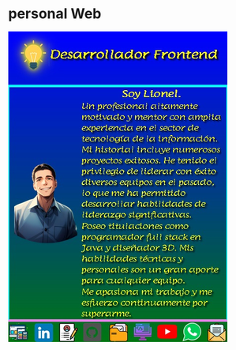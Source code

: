 <!DOCTYPE html>
<html lang="es">
<head>
    <meta charset="UTF-8">
    <meta name="viewport" content="width=device-width, initial-scale=1.0">
    <link rel="stylesheet" type="text/css" href="../css/mk.css">
</head>
<body>
    
<h1 class="h1"> personal Web </h1>

<a  href="https://lioncode.netlify.app/">
    <img src="img/web.jpg" alt="imagen de la pagina web" class="centrada">
</a>
</body>
</html>
